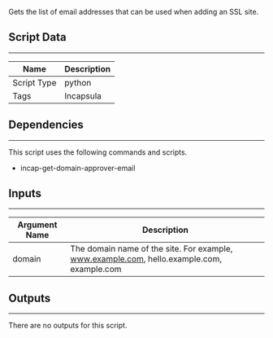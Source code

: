 Gets the list of email addresses that can be used when adding an SSL site.

## Script Data

---

| **Name** | **Description** |
| --- | --- |
| Script Type | python |
| Tags | Incapsula |


## Dependencies

---
This script uses the following commands and scripts.

* incap-get-domain-approver-email

## Inputs

---

| **Argument Name** | **Description** |
| --- | --- |
| domain | The domain name of the site. For example, www.example.com, hello.example.com, example.com |

## Outputs

---
There are no outputs for this script.
